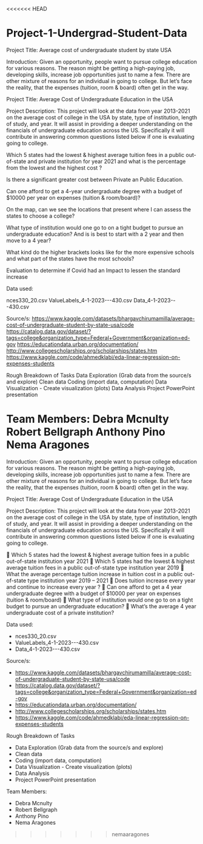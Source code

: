 
<<<<<<< HEAD
# Project-1-Undergrad-Student-Data
Project Title: Average cost of undergraduate student by state USA


Introduction: Given an opportunity, people want to pursue college education for various reasons. The reason might be getting a high-paying job, developing skills, increase job opportunities just to name a few. There are other mixture of reasons for an individual in going to college. But let’s face the reality, that the expenses (tuition, room & board) often get in the way.

Project Title: Average Cost of Undergraduate Education in the USA

Project Description: This project will look at the data from year 2013-2021 on the average cost of college in the USA by state, type of institution, length of study, and year. It will assist in providing a deeper understanding on the financials of undergraduate education across the US. Specifically it will contribute in answering common questions listed below if one is evaluating going to college.

 Which 5 states had the lowest & highest average tuition fees in a public out-of-state and private institution for year 2021 and  what is the percentage from the lowest and the highest cost ?

 Is there a significant greater cost between Private an Public Education. 

 Can one afford to get a 4-year undergraduate degree with a budget of $10000 per year on expenses (tuition & room/board)?

 On the map, can we see the locations that present where I can assess the states to choose a college?

 What type of institution would one go to on a tight budget to pursue an undergraduate education? And is is best to start  with a 2 year and then move to a 4 year? 

 What kind do the higher brackets looks like for the more expensive schools and what part of the states have the most schools? 

 Evaluation to determine if Covid had an Impact to lessen the standard increase


Data used:

nces330_20.csv
ValueLabels_4-1-2023---430.csv
Data_4-1-2023---430.csv

Source/s:
https://www.kaggle.com/datasets/bhargavchirumamilla/average-cost-of-undergraduate-student-by-state-usa/code
https://catalog.data.gov/dataset/?tags=college&organization_type=Federal+Government&organization=ed-gov
https://educationdata.urban.org/documentation/
http://www.collegescholarships.org/scholarships/states.htm
https://www.kaggle.com/code/ahmedklabi/eda-linear-regression-on-expenses-students


Rough Breakdown of Tasks
Data Exploration (Grab data from the source/s and explore)
Clean data
Coding (import data, computation)
Data Visualization - Create visualization (plots)
Data Analysis
Project PowerPoint presentation

Team Members:
Debra Mcnulty
Robert Bellgraph
Anthony Pino
Nema Aragones 
=======
Introduction: Given an opportunity, people want to pursue college education for various reasons. The reason might be getting a high-paying 		job, developing skills, increase job opportunities just to name a few. There are other mixture of reasons for an individual in 		going to college. But let’s face the reality, that the expenses (tuition, room & board) often get in the way.

Project Title: Average Cost of Undergraduate Education in the USA

Project Description: 
 	This project will look at the data from year 2013-2021 on the average cost of college in the USA by state, type of institution, length of study, and year. It will assist in providing a deeper understanding on the financials of undergraduate education across the US. Specifically 	it will contribute in answering common questions listed below if one is evaluating going to college.

	Which 5 states had the lowest & highest average tuition fees in a public out-of-state institution year 2021 
	Which 5 states had the lowest & highest average tuition fees  in a public out-of-state type institution year 2019 
	What the average percentage tuition increase in tuition cost in a public out-of-state type institution year 2019 – 2021
	Does tuition increase every year and continue to increase every year ?
	Can one afford to get a 4 year undergraduate degree with a budget of $10000 per year on expenses (tuition & room/board)
	What type of institution would one go to on a tight budget to pursue an undergraduate education?
	What’s the average 4 year  undergraduate cost of a private institution?

Data used: 
- nces330_20.csv
- ValueLabels_4-1-2023---430.csv
- Data_4-1-2023---430.csv

Source/s: 
-	https://www.kaggle.com/datasets/bhargavchirumamilla/average-cost-of-undergraduate-student-by-state-usa/code
-	https://catalog.data.gov/dataset/?tags=college&organization_type=Federal+Government&organization=ed-gov
-	https://educationdata.urban.org/documentation/
-	http://www.collegescholarships.org/scholarships/states.htm
-	https://www.kaggle.com/code/ahmedklabi/eda-linear-regression-on-expenses-students

Rough Breakdown of Tasks 
-	Data Exploration (Grab data from the source/s and explore)
-	Clean data   
-	Coding (import data, computation)
-	Data Visualization - Create visualization (plots)
-	Data Analysis
-	Project PowerPoint presentation

Team Members: 
-	Debra Mcnulty
-	Robert Bellgraph
-	Anthony Pino
-	Nema Aragones

>>>>>>> nemaaragones
